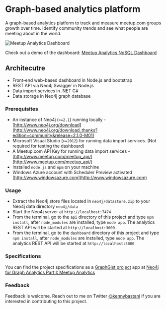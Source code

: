 # Graph-based analytics platform

A graph-based analytics platform to track and measure meetup.com groups growth over time. Identify community trends and see what people are meeting about in the world. 

![Meetup Analytics Dashboard](https://raw.githubusercontent.com/kbastani/meetup-analytics/master/specifications/Images/Meetup%20Analytics%20Dashboard%20-%20Screen.png)

Check out a demo of the dashboard: [Meetup Analytics NoSQL Dashboard](http://meetup-analytics-dashboard.herokuapp.com/)

## Architecutre

* Front-end web-based dashboard in Node.js and bootstrap
* REST API via Neo4j Swagger in Node.js
* Data import services in .NET C#
* Data storage in Neo4j graph database

### Prerequisites

* An instance of Neo4j (`>=2.1`) running locally - [http://www.neo4j.org/download](http://www.neo4j.org/download_thanks?edition=community&release=2.1.0-M01)
* Microsoft Visual Studio (`>=2012`) for running data import services. (Not required for testing the dashboard)
* A Meetup.com API Key for running data import services - [http://www.meetup.com/meetup_api/](http://www.meetup.com/meetup_api/)
* Installed `node.js` and `npm` on your machine
* Windows Azure account with Scheduler Preview activated [http://www.windowsazure.com](http://www.windowsazure.com)

### Usage

* Extract the Neo4j store files located in `neo4j/datastore.zip` to your Neo4j data directory `neo4j/data`
* Start the Neo4j server at `http://localhost:7474`
* From the terminal, go to the `api` directory of this project and type `npm install`, after `node_modules` are installed, type `node app`. The analytics REST API will be started at `http://localhost:3000`
* From the terminal, go to the `dashboard` directory of this project and type `npm install`, after `node_modules` are installed, type `node app`. The analytics REST API will be started at `http://localhost:5000`

### Specifications

You can find the project specifications as a [GraphGist project](http://gist.neo4j.org]) app at [Neo4j for Graph Analytics Part I: Meetup Analytics](http://gist.neo4j.org/?e2e0e4469917729765fe)

### Feedback

Feedback is welcome. Reach out to me on Twitter [@kennybastani](http://www.twitter.com/kennybastani) if you are interested in contributing to this project. 

